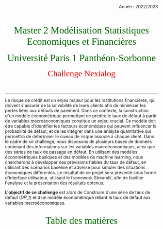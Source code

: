 
<div align="right">Année : 2022/2023</div><br><br><br>
<div align="center"><span style="font-family:Lucida Caligraphy;font-size:32px;color:darkgreen">Master 2 Modélisation Statistiques Economiques et Financières</span></div><br>
<div align="center"><span style="font-family:Lucida Caligraphy;font-size:32px;color:darkgreen">Université Paris 1 Panthéon-Sorbonne</span></div><br>
<div align="center"><span style="font-family:Lucida Caligraphy;font-size:28px;color:#e60000">Challenge Nexialog</span></div><br><br>
<hr>

<p>Le risque de crédit est un enjeu majeur pour les institutions financières, qui doivent s'assurer de la solvabilité de leurs clients afin de minimiser les pertes liées aux défauts de paiement. Dans ce contexte, la construction d'un modèle économétrique permettant de prédire le taux de défaut à partir de variables macroéconomiques constitue un enjeu crucial. Ce modèle doit être capable d'identifier les facteurs économiques qui peuvent influencer la probabilité de défaut, et de les intégrer dans une analyse quantitative qui permettra de déterminer le niveau de risque associé à chaque client. Dans le cadre de ce challenge, nous disposons de plusieurs bases de données contenant des informations sur les variables macroéconomiques, ainsi que des séries de taux de passage en défaut. En utilisant des modèles économétriques basiques et des modèles de machine learning, nous chercherons à développer des prévisions fiables du taux de défaut, en utilisant des scénarios baseline et adverse pour simuler des situations économiques différentes. Le résultat de ce projet sera présenté sous forme d'interface utilisateur, utilisant le framework Streamlit, afin de faciliter l'analyse et la présentation des résultats obtenus.</p>

><div class="alert alert-block alert-success">
<b>L'objectif de ce challenge</b> est alors de Construire d’une série de taux de défaut (𝐷𝑅_𝑡) et d’un modèle économétrique reliant le taux de défaut aux variables macroéconomiques.</div>


<br>

<div align="center"><span style="font-family:Lucida Caligraphy;font-size:32px;color:darkgreen">Table des matières</span></div><br>
